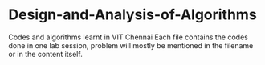 # Design-and-Analysis-of-Algorithms
Codes and algorithms learnt in VIT Chennai
Each file contains the codes done in one lab session, problem will mostly be mentioned in the filename or in the content itself.
